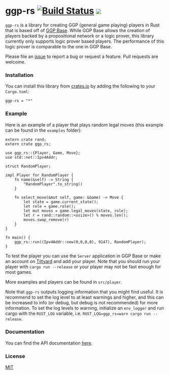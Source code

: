 ggp-rs [![Build Status](https://travis-ci.org/gsingh93/ggp-rs.svg?branch=master)](https://travis-ci.org/gsingh93/ggp-rs) [![](https://meritbadge.herokuapp.com/ggp-rs)](https://crates.io/crates/ggp-rs)
======

`ggp-rs` is a library for creating GGP (general game playing) players in Rust that is based off of [GGP Base](https://github.com/ggp-org/ggp-base). While GGP Base allows the creation of players backed by a propositional network or a logic prover, this library currently only supports logic prover based players. The performance of this logic prover is comparable to the one in GGP Base.

Please file an [issue](https://github.com/gsingh93/ggp-rs/issues) to report a bug or request a feature. Pull requests are welcome.

### Installation

You can install this library from [crates.io](https://crates.io/) by adding the following to your `Cargo.toml`:

```
ggp-rs = "*"
```

### Example

Here is an example of a player that plays random legal moves (this example can be found in the `examples` folder):

```
extern crate rand;
extern crate ggp_rs;

use ggp_rs::{Player, Game, Move};
use std::net::Ipv4Addr;

struct RandomPlayer;

impl Player for RandomPlayer {
    fn name(&self) -> String {
        "RandomPlayer".to_string()
    }

    fn select_move(&mut self, game: &Game) -> Move {
        let state = game.current_state();
        let role = game.role();
        let mut moves = game.legal_moves(state, role);
        let r = rand::random::<usize>() % moves.len();
        moves.swap_remove(r)
    }
}

fn main() {
    ggp_rs::run((Ipv4Addr::new(0,0,0,0), 9147), RandomPlayer);
}
```

To test the player you can use the `Server` application in GGP Base or make an account on [Tiltyard](http://tiltyard.ggp.org/) and add your player. Note that you should run your player with `cargo run --release` or your player may not be fast enough for most games.

More examples and players can be found in `src/player`.

Note that `ggp-rs` outputs logging information that you might find useful. It is recommend to set the log level to at least warnings and higher, and this can be increased to info (or debug, but debug is not recommended) for more information. To set the log levels to warning, initialize an `env_logger` and run cargo with the `RUST_LOG` variable, i.e. `RUST_LOG=ggp_rs=warn cargo run --release`.

### Documentation

You can find the API documentation [here](https://gsingh93.github.io/ggp-rs/ggp_rs/index.html).

### License

[MIT](https://github.com/gsingh93/ggp-rs/blob/master/LICENSE.txt)
